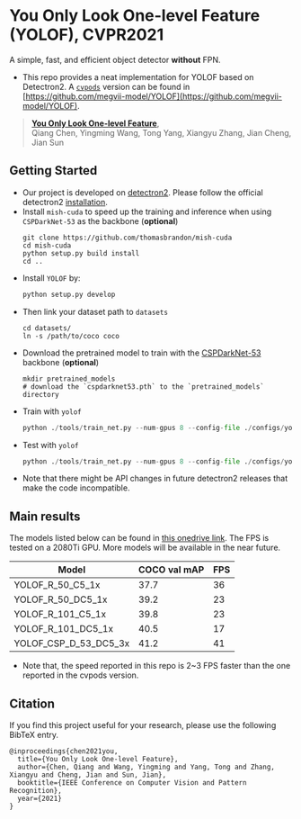 # You Only Look One-level Feature (YOLOF), CVPR2021
A simple, fast, and efficient object detector **without** FPN.

- This repo provides a neat implementation for YOLOF based on Detectron2. A [`cvpods`](https://github.com/Megvii-BaseDetection/cvpods) version can be 
  found in [https://github.com/megvii-model/YOLOF](https://github.com/megvii-model/YOLOF).

> [**You Only Look One-level Feature**](http://arxiv.org/abs/xxx),            
> Qiang Chen, Yingming Wang, Tong Yang, Xiangyu Zhang, Jian Cheng, Jian Sun

## Getting Started

- Our project is developed on [detectron2](https://github.com/facebookresearch/detectron2). Please follow the official detectron2 [installation](https://github.com/facebookresearch/detectron2/blob/master/INSTALL.md). 
- Install `mish-cuda` to speed up the training and inference when using `CSPDarkNet-53` as the backbone (**optional**)
  ```shell
  git clone https://github.com/thomasbrandon/mish-cuda
  cd mish-cuda
  python setup.py build install
  cd ..
  ```
- Install `YOLOF` by:
  ```python
  python setup.py develop
  ```
- Then link your dataset path to `datasets`
  ```shell
  cd datasets/
  ln -s /path/to/coco coco
  ```
- Download the pretrained model to train with the [CSPDarkNet-53](https://1drv.ms/u/s!AgM0VtBH3kV9imGxZX3n_TMQGtbP?e=YMgpGJ) backbone (**optional**)
  ```shell
  mkdir pretrained_models
  # download the `cspdarknet53.pth` to the `pretrained_models` directory
  ```
- Train with `yolof`
  ```python
  python ./tools/train_net.py --num-gpus 8 --config-file ./configs/yolof_R_50_C5_1x.yaml
  ```
- Test with `yolof`
  ```python
  python ./tools/train_net.py --num-gpus 8 --config-file ./configs/yolof_R_50_C5_1x.yaml --eval-only MODEL.WEIGHTS /path/to/checkpoint_file
  ```
- Note that there might be API changes in future detectron2 releases that 
make the code incompatible.
  
## Main results

The models listed below can be found in [this onedrive link](https://1drv.ms/u/s!AgM0VtBH3kV9imGxZX3n_TMQGtbP?e=YMgpGJ). The FPS is tested on a 2080Ti GPU.
More models will be available in the near future.

| Model                                     |  COCO val mAP |  FPS  |
|-------------------------------------------|---------------|-------|
| YOLOF_R_50_C5_1x                          |  37.7         |   36  |
| YOLOF_R_50_DC5_1x                         |  39.2         |   23  |
| YOLOF_R_101_C5_1x                         |  39.8         |   23  |
| YOLOF_R_101_DC5_1x                        |  40.5         |   17  |
| YOLOF_CSP_D_53_DC5_3x                     |  41.2         |   41  |

- Note that, the speed reported in this repo is 2~3 FPS faster than the one 
  reported in the cvpods version.


## Citation

If you find this project useful for your research, please use the following BibTeX entry.

    @inproceedings{chen2021you,
      title={You Only Look One-level Feature},
      author={Chen, Qiang and Wang, Yingming and Yang, Tong and Zhang, Xiangyu and Cheng, Jian and Sun, Jian},
      booktitle={IEEE Conference on Computer Vision and Pattern Recognition},
      year={2021}
    }
